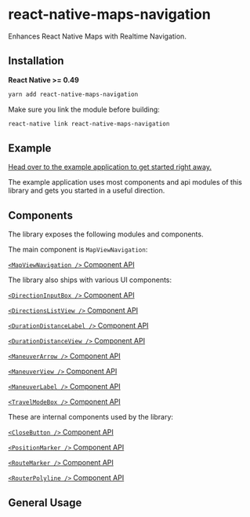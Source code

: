 # react-native-maps-navigation

Enhances React Native Maps with Realtime Navigation.

## Installation

**React Native >= 0.49**

```bash
yarn add react-native-maps-navigation
```

Make sure you link the module before building:

```bash
react-native link react-native-maps-navigation
```

## Example

[Head over to the example application to get started right away.](https://github.com/flyandi/react-native-maps-navigation-example)

The example application uses most components and api modules of this library and gets you started in a useful direction.


## Components

The library exposes the following modules and components.

The main component is `MapViewNavigation`:

[`<MapViewNavigation />` Component API](docs/MapViewNavigation.md)


The library also ships with various UI components:

[`<DirectionInputBox />` Component API](docs/DirectionInputBox.md)

[`<DirectionsListView />` Component API](docs/DirectionsListView.md)

[`<DurationDistanceLabel />` Component API](docs/DurationDistanceLabel.md)

[`<DurationDistanceView />` Component API](docs/DurationDistanceView.md)

[`<ManeuverArrow />` Component API](docs/ManeuverArrow.md)

[`<ManeuverView />` Component API](docs/ManeuverView.md)

[`<ManeuverLabel />` Component API](docs/ManeuverLabel.md)

[`<TravelModeBox />` Component API](docs/TravelModeBox.md)

These are internal components used by the library:

[`<CloseButton />` Component API](docs/CloseButton.md)

[`<PositionMarker />` Component API](docs/PositionMarker.md)

[`<RouteMarker />` Component API](docs/RouteMarker.md)

[`<RouterPolyline />` Component API](docs/RouterPolyline.md)

## General Usage




